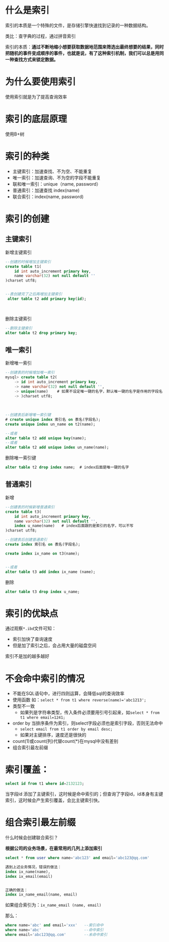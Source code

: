 # 什么是索引

索引的本质是一个特殊的文件，是存储引擎快速找到记录的一种数据结构。

类比：查字典的过程，通过拼音索引

索引的本质：**通过不断地缩小想要获取数据地范围来筛选出最终想要的结果，同时把随机的事件变成顺序的事件，也就是说，有了这种索引机制，我们可以总是用同一种查找方式来锁定数据。**

# 为什么要使用索引

使用索引就是为了提高查询效率

# 索引的底层原理

使用B+树

# 索引的种类

- 主键索引：加速查找、不为空、不能重复
- 唯一索引：加速查询、不为空的字段不能重复
- 联和唯一索引：unique（name, password）
- 普通索引：加速查找 index(name)
- 联合索引：index(name, password)

# 索引的创建

## 主键索引

新增主键索引

```sql
--创建的时候增加主键索引
create table t1(
    id int auto_increment primary key,
    name varchar(32) not null default ''
)charset utf8;


--表创建完了之后再增加主键索引
 alter table t2 add primary key(id);
 
 
```

删除主键索引

```sql
--删除主键索引
alter table t2 drop primary key;
```

## 唯一索引

新增唯一索引

```sql
--创建表的时候增加唯一索引
mysql> create table t2(
    -> id int auto_increment primary key,
    -> name varchar(32) not null default '',
    -> unique(name)    # 如果不设定唯一键的名字，默认唯一键的名字是作用的字段名
    -> )charset utf8;
    
    
    
--创建表后新增唯一索引键
# create unique index 索引名 on 表名(字段名);
create unique index un_name on t2(name);

--或者
alter table t2 add unique key(name);
--或者
alter table t2 add unique index un_name(name);
```

删除唯一索引键

```sql
alter table t2 drop index name;  # index后面是唯一键的名字
```

## 普通索引

新增

```sql
--创建表的时候新增普通索引
create table t3(
    id int auto_increment primary key,
    name varchar(32) not null default '',
    index u_name(name)   # index后面跟的是索引的名字，可以不写
)charset utf8;

--创建表后创建普通索引
create index 索引名 on 表名(字段名);

create index ix_name on t3(name);


--或者
alter table t3 add index ix_name (name);
```

删除

```sql
alter table t3 drop index u_name;
```

# 索引的优缺点

通过观察`*.ibd`文件可知：

- 索引加快了查询速度
- 但是加了索引之后，会占用大量的磁盘空间

索引不是加的越多越好

# 不会命中索引的情况

- 不能在SQL语句中，进行四则运算，会降低sql的查询效率
- 使用函数 如：`select * from t1 where reverse(name)='abc1213';`
- 类型不一致
  - 如果列是字符串类型，传入条件必须要用引号引起来，如`select * from t1 where email=1241;`
- order by 当排序条件为索引，则select字段必须也是索引字段，否则无法命中
  - `select email from t1 order by email desc;`
  - 如果对主键排序，速度还是很快的
- count(1)或count(列)代替count(*)在mysql中没有差别
- 组合索引最左前缀

# 索引覆盖：

```sql
select id from t1 where id=2132123;
```

当字段id 添加了主键索引，这时候是命中索引的；但查询了字段id，id本身有主键索引，这时候会产生索引覆盖，会比主键索引快。

# 组合索引最左前缀

什么时候会创建联合索引？

**根据公司的业务场景，在最常用的几列上添加索引**

```sql
select * from user where name='abc123' and email='abc123@qq.com'

遇到上述业务情况，错误的做法：
index ix_name(name),
index ix_email(email)


正确的做法：
index ix_name_email(name, email)
```

如果组合索引为：`ix_name_email (name, email)`

那么：

```sql
where name='abc' and email='xxx'   --索引命中
where name='abc'                   --命中索引
where email='abc123@qq.com'        --未命中索引
```